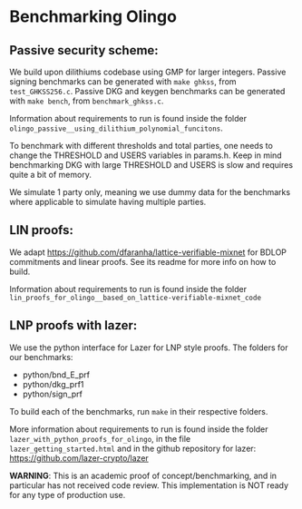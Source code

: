 # Benchmarking Olingo

## Passive security scheme:

We build upon dilithiums codebase using GMP for larger integers.
Passive signing benchmarks can be generated with `make ghkss`, from `test_GHKSS256.c`.
Passive DKG and keygen benchmarks can be generated with `make bench`, from `benchmark_ghkss.c`.

Information about requirements to run is found inside the folder `olingo_passive__using_dilithium_polynomial_funcitons`.

To benchmark with different thresholds and total parties, one needs to change the THRESHOLD and USERS variables in params.h. Keep in mind benchmarking DKG with large THRESHOLD and USERS is slow and requires quite a bit of memory.

We simulate 1 party only, meaning we use dummy data for the benchmarks where applicable to simulate having multiple parties.

## LIN proofs:

We adapt https://github.com/dfaranha/lattice-verifiable-mixnet for BDLOP commitments and linear proofs. See its readme for more info on how to build.

Information about requirements to run is found inside the folder `lin_proofs_for_olingo__based_on_lattice-verifiable-mixnet_code`

## LNP proofs with lazer:

We use the python interface for Lazer for LNP style proofs.
The folders for our benchmarks:

* python/bnd_E_prf
* python/dkg_prf1
* python/sign_prf

To build each of the benchmarks, run `make` in their respective folders.

More information about requirements to run is found inside the folder `lazer_with_python_proofs_for_olingo`, in the file `lazer_getting_started.html` and in the github repository for lazer: https://github.com/lazer-crypto/lazer


__WARNING__: This is an academic proof of concept/benchmarking, and in particular has not received code review. This implementation is NOT ready for any type of production use.
